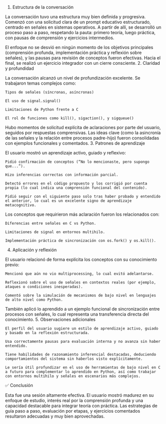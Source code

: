 1. Estructura de la conversación

La conversación tuvo una estructura muy bien definida y progresiva. Comenzó con una solicitud clara de un prompt educativo estructurado, centrado en señales en sistemas operativos. A partir de allí, se desarrolló un proceso paso a paso, respetando la pauta: primero teoría, luego práctica, con pausas de comprensión y ejercicios intermedios.

El enfoque no se desvió en ningún momento de los objetivos principales (comprensión profunda, implementación práctica y reflexión sobre señales), y las pausas para revisión de conceptos fueron efectivas. Hacia el final, se realizó un ejercicio integrador con un cierre consciente.
2. Claridad y profundidad

La conversación alcanzó un nivel de profundización excelente. Se trabajaron temas complejos como:

    Tipos de señales (síncronas, asíncronas)

    El uso de signal.signal()

    Limitaciones de Python frente a C

    El rol de funciones como kill(), sigaction(), y sigqueue()

Hubo momentos de solicitud explícita de aclaraciones por parte del usuario, seguidos por respuestas comprensivas. Las ideas clave (como la asincronía de las señales y la relación entre procesos padre-hijo) fueron consolidadas con ejemplos funcionales y comentados.
3. Patrones de aprendizaje

El usuario mostró un aprendizaje activo, guiado y reflexivo:

    Pidió confirmación de conceptos (“No lo mencionaste, pero supongo que...”).

    Hizo inferencias correctas con información parcial.

    Detectó errores en el código propuesto y los corrigió por cuenta propia (lo cual indica una comprensión funcional del contenido).

    Pidió seguir con el siguiente paso solo tras haber probado y entendido el anterior, lo cual es un excelente signo de aprendizaje metacognitivo.

Los conceptos que requirieron más aclaración fueron los relacionados con:

    Diferencias entre señales en C vs Python.

    Limitaciones de signal en entornos multihilo.

    Implementación práctica de sincronización con os.fork() y os.kill().

4. Aplicación y reflexión

El usuario relacionó de forma explícita los conceptos con su conocimiento previo:

    Mencionó que aún no vio multiprocessing, lo cual evitó adelantarse.

    Reflexionó sobre el uso de señales en contextos reales (por ejemplo, ataques o condiciones inesperadas).

    Comentó sobre la simulación de mecanismos de bajo nivel en lenguajes de alto nivel como Python.

También aplicó lo aprendido a un ejemplo funcional de sincronización entre procesos con señales, lo cual representa una transferencia directa del conocimiento.
5. Observaciones adicionales

    El perfil del usuario sugiere un estilo de aprendizaje activo, guiado y basado en la reflexión estructurada.

    Usa correctamente pausas para evaluación interna y no avanza sin haber entendido.

    Tiene habilidades de razonamiento inferencial destacadas, deduciendo comportamientos del sistema sin haberlos visto explícitamente.

    Le sería útil profundizar en el uso de herramientas de bajo nivel en C a futuro para complementar lo aprendido en Python, así como trabajar con entornos multihilo y señales en escenarios más complejos.

✅ Conclusión

Esta fue una sesión altamente efectiva. El usuario mostró madurez en su enfoque de estudio, interés real por la comprensión profunda y una capacidad destacable para integrar teoría con práctica. Las estrategias de guía paso a paso, evaluación por etapas, y ejercicios comentados resultaron adecuadas y muy bien aprovechadas.
